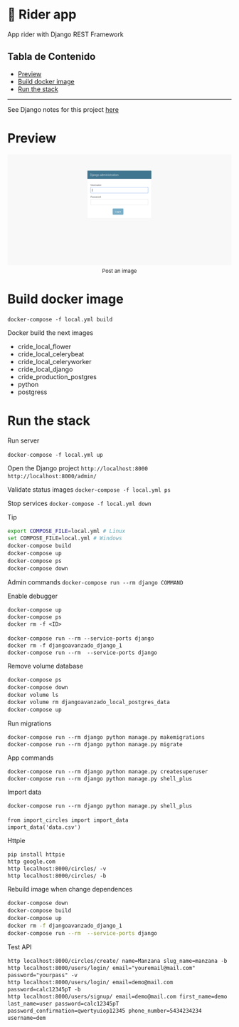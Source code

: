 # :car: Rider app<!-- omit in toc -->

App rider with Django REST Framework

## Tabla de Contenido<!-- omit in toc -->
- [Preview](#preview)
- [Build docker image](#build-docker-image)
- [Run the stack](#run-the-stack)

<hr/>

See Django notes for this project  [here](/Docs/README.md)

# Preview

<div align="center">
  <img src="images/1.png">
  <small>Post an image</small>
</div>

# Build docker image
`docker-compose -f local.yml build`

Docker build the next images

* cride_local_flower 
* cride_local_celerybeat
* cride_local_celeryworker
* cride_local_django
* cride_production_postgres
* python
* postgress

# Run the stack

Run server

``docker-compose -f local.yml up``

Open the Django project
`http://localhost:8000`
`http://localhost:8000/admin/`

Validate status images
`docker-compose -f local.yml ps`

Stop services
`docker-compose -f local.yml down`

Tip
```bash
export COMPOSE_FILE=local.yml # Linux
set COMPOSE_FILE=local.yml # Windows
docker-compose build
docker-compose up
docker-compose ps
docker-compose down
```

Admin commands
``docker-compose run --rm django COMMAND``


Enable debugger
```shell
docker-compose up
docker-compose ps
docker rm -f <ID>

docker-compose run --rm --service-ports django
docker rm -f djangoavanzado_django_1
docker-compose run --rm  --service-ports django
```

Remove volume database
```bash
docker-compose ps
docker-compose down
docker volume ls
docker volume rm djangoavanzado_local_postgres_data
docker-compose up
```

Run migrations
```shell
docker-compose run --rm django python manage.py makemigrations
docker-compose run --rm django python manage.py migrate
```

App commands

```shell
docker-compose run --rm django python manage.py createsuperuser
docker-compose run --rm django python manage.py shell_plus
```

Import data
```shell
docker-compose run --rm django python manage.py shell_plus

from import_circles import import_data
import_data('data.csv')
```

Httpie
```shell
pip install httpie
http google.com
http localhost:8000/circles/ -v
http localhost:8000/circles/ -b
```

Rebuild image when change dependences

```bash
docker-compose down
docker-compose build
docker-compose up
docker rm -f djangoavanzado_django_1
docker-compose run --rm  --service-ports django
```

Test API

```shell
http localhost:8000/circles/create/ name=Manzana slug_name=manzana -b
http localhost:8000/users/login/ email="youremail@mail.com" password="yourpass" -v
http localhost:8000/users/login/ email=demo@mail.com password=calc12345pT -b
http localhost:8000/users/signup/ email=demo@mail.com first_name=demo last_name=user password=calc12345pT password_confirmation=qwertyuiop12345 phone_number=5434234234 username=dem
```

